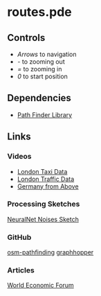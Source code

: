 # routes.pde

## Controls
- *Arrows* to navigation
- *-* to zooming out
- *=* to zooming in
- *0* to start position

## Dependencies
- [Path Finder Library](http://www.lagers.org.uk/pfind/index.html)

## Links
### Videos
- [London Taxi Data](https://vimeo.com/24873186)
- [London Traffic Data](https://vimeo.com/72638656)
- [Germany from Above](https://vimeo.com/59562900)

### Processing Sketches
[NeuralNet Noises Sketch](http://openprocessing.org/sketch/11152)

### GitHub
[osm-pathfinding](https://github.com/mplewis/osm-pathfinding)
[graphhopper](https://github.com/graphhopper/graphhopper/blob/0.5/docs/core/routing.md)

### Articles
[World Economic Forum](http://roberthodgin.com/world-economic-forum-w-zoe-keating/)